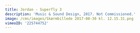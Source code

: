 ```yaml
---
title: Jordan - Superfly 3
description: 'Music & Sound Design, 2017. Not Commissioned.'
image: /cms/images/Skærmbillede 2017-08-30 kl. 12.15.31.png
vimeoID: '225744752'
---
```








